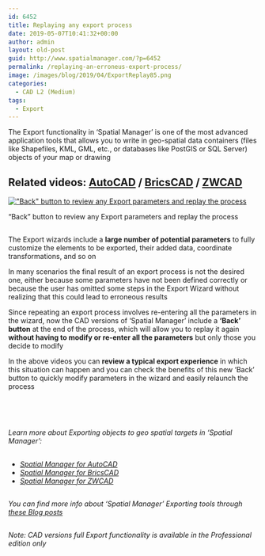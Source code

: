 ```yaml
---
id: 6452
title: Replaying any export process
date: 2019-05-07T10:41:32+00:00
author: admin
layout: old-post
guid: http://www.spatialmanager.com/?p=6452
permalink: /replaying-an-erroneus-export-process/
image: /images/blog/2019/04/ExportReplay85.png
categories:
  - CAD L2 (Medium)
tags:
  - Export
---
```

<p>
  The Export functionality in &#8216;Spatial Manager&#8217; is one of the most advanced application tools that allows you to write in geo-spatial data containers (files like Shapefiles, KML, GML, etc., or databases like PostGIS or SQL Server) objects of your map or drawing
</p>

<p>
  <!--more-->
</p>

<h2>
  Related videos: <a href="https://youtu.be/QA-JhYCRno8?rel=0" target="_blank" rel="nofollow"><span><span>AutoCAD</span></span></a> / <a href="https://youtu.be/AtqyMwBmxY4?rel=0" target="_blank" rel="nofollow"><span><span>BricsCAD</span></span></a> / <a href="https://youtu.be/JYrEI7_TAPg?rel=0" target="_blank" rel="nofollow"><span><span>ZWCAD</span></span></a>
</h2>

<div>
  <a href="/images/blog/2019/04/SPMBackExport3.png" target="_blank" rel="nofollow"><img src="/images/blog/2019/04/SPMBackExport3-1024x537.png" alt="&quot;Back&quot; button to review any Export parameters and replay the process" width="625" height="328" srcset="/images/blog/2019/04/SPMBackExport3-1024x537.png 1024w, /images/blog/2019/04/SPMBackExport3-300x157.png 300w, /images/blog/2019/04/SPMBackExport3-768x403.png 768w, /images/blog/2019/04/SPMBackExport3-624x327.png 624w" sizes="(max-width: 625px) 100vw, 625px" /></a>
  
  <p>
    &#8220;Back&#8221; button to review any Export parameters and replay the process
  </p>
</div>

<h2>
</h2>

<p>
  The Export wizards include a <strong>large number of potential parameters</strong> to fully customize the elements to be exported, their added data, coordinate transformations, and so on
</p>

<p>
  In many scenarios the final result of an export process is not the desired one, either because some parameters have not been defined correctly or because the user has omitted some steps in the Export Wizard without realizing that this could lead to erroneous results
</p>

<p>
  Since repeating an export process involves re-entering all the parameters in the wizard, now the CAD versions of &#8216;Spatial Manager&#8217; include a <strong>&#8216;Back&#8217; button</strong> at the end of the process, which will allow you to replay it again <strong>without having to modify or re-enter all the parameters</strong> but only those you decide to modify
</p>

<p>
  In the above videos you can <strong>review a typical export experience</strong> in which this situation can happen and you can check the benefits of this new &#8216;Back&#8217; button to quickly modify parameters in the wizard and easily relaunch the process
</p>

<h2>
</h2>

## 

<h2>
</h2>

&nbsp;

<h2>
</h2>

<p>
  <em>Learn more about Exporting objects to geo spatial targets in &#8216;Spatial Manager&#8217;:</em>
</p>

<h2>
</h2>

<ul>
  <li>
    <span><a href="http://wiki.spatialmanager.com/index.php/Spatial_Manager™_for_AutoCAD_-_FAQs:_Export_(%22Professional%22_edition_only)" target="_blank" rel="nofollow"><span><em>Spatial Manager for AutoCAD</em></span></a></span>
  </li>
  <li>
    <span><span><a href="http://wiki.spatialmanager.com/index.php/Spatial_Manager™_for_BricsCAD_-_FAQs:_Export_(%22Professional%22_edition_only)" target="_blank" rel="nofollow"><span><em>Spatial Manager for BricsCAD</em></span></a></span></span>
  </li>
  <li>
    <span><span><a href="http://wiki.spatialmanager.com/index.php/Spatial_Manager™_for_ZWCAD_-_FAQs:_Export_(%22Professional%22_edition_only)" target="_blank" rel="nofollow"><span><em>Spatial Manager for ZWCAD</em></span></a></span></span>
  </li>
</ul>

<h2>
</h2>

_You can find more info about &#8216;Spatial Manager&#8217; Exporting tools through <a href="http://www.spatialmanager.com/tag/export/" target="_blank" rel="nofollow">these Blog posts</a>_

## 

<p>
  <em>Note: CAD versions full Export functionality is available in the Professional edition only</em>
</p>